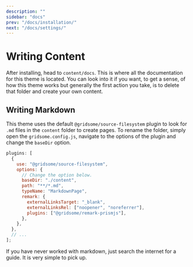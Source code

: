 ```yaml
---
description: ""
sidebar: "docs"
prev: "/docs/installation/"
next: "/docs/settings/"
---
```


# Writing Content

After installing, head to `content/docs`. This is where all the documentation for this theme is located.
You can look into it if you want, to get a sense, of how this theme works but generally the first action you take, is to delete that folder and create your own content.

## Writing Markdown

This theme uses the default `@gridsome/source-filesystem` plugin to look for `.md` files in the `content` folder to create pages. To rename the folder, simply open the `gridsome.config.js`, navigate to the options of the plugin and change the `baseDir` option.

```js
plugins: [
  {
    use: "@gridsome/source-filesystem",
    options: {
      // Change the option below.
      baseDir: "./content",
      path: "**/*.md",
      typeName: "MarkdownPage",
      remark: {
        externalLinksTarget: "_blank",
        externalLinksRel: ["noopener", "noreferrer"],
        plugins: ["@gridsome/remark-prismjs"],
      },
    },
  },
  // ...
];
```

If you have never worked with markdown, just search the internet for a guide. It is very simple to pick up.
